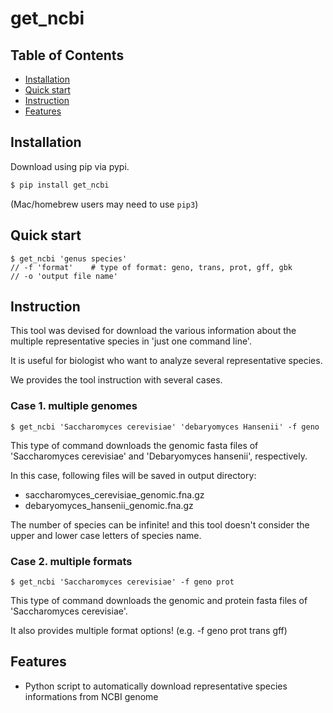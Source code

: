 # get_ncbi

## Table of Contents
  * [Installation](#installation)
  * [Quick start](#quick-start)
  * [Instruction](#instruction)
  * [Features](#features)
  
## Installation

Download using pip via pypi.

```bash
$ pip install get_ncbi
```
(Mac/homebrew users may need to use ``pip3``)

## Quick start
```
$ get_ncbi 'genus species'
// -f 'format'    # type of format: geno, trans, prot, gff, gbk
// -o 'output file name'
```

## Instruction

This tool was devised for download the various information about the multiple representative species in 'just one command line'.

It is useful for biologist who want to analyze several representative species.

We provides the tool instruction with several cases.


### Case 1. multiple genomes
```
$ get_ncbi 'Saccharomyces cerevisiae' 'debaryomyces Hansenii' -f geno
```
This type of command downloads the genomic fasta files of 'Saccharomyces cerevisiae' and 'Debaryomyces hansenii', respectively.

In this case, following files will be saved in output directory:
- saccharomyces_cerevisiae_genomic.fna.gz
- debaryomyces_hansenii_genomic.fna.gz

The number of species can be infinite! and this tool doesn't consider the upper and lower case letters of species name.


### Case 2. multiple formats
```
$ get_ncbi 'Saccharomyces cerevisiae' -f geno prot
```
This type of command downloads the genomic and protein fasta files of 'Saccharomyces cerevisiae'.

It also provides multiple format options! (e.g. -f geno prot trans gff)


## Features
  * Python script to automatically download representative species informations from NCBI genome
